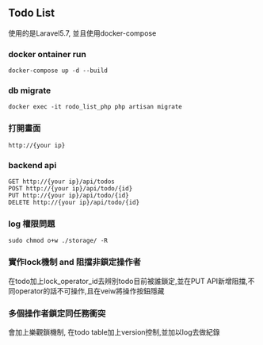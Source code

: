 ## Todo List

使用的是Laravel5.7, 並且使用docker-compose

### docker ontainer run
```
docker-compose up -d --build
```

### db migrate
```
docker exec -it rodo_list_php php artisan migrate
```

### 打開畫面
```
http://{your ip}
```

### backend api
```
GET http://{your ip}/api/todos
POST http://{your ip}/api/todo/{id}
PUT http://{your ip}/api/todo/{id}
DELETE http://{your ip}/api/todo/{id}
```

### log 權限問題
```
sudo chmod o+w ./storage/ -R
```

### 實作lock機制 and 阻擋非鎖定操作者
在todo加上lock_operator_id去辨別todo目前被誰鎖定,並在PUT API新增阻擋,不同operator的話不可操作,且在veiw將操作按鈕隱藏

### 多個操作者鎖定同任務衝突
會加上樂觀鎖機制, 在todo table加上version控制,並加以log去做紀錄
